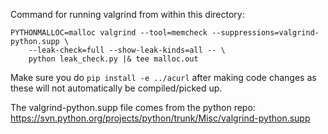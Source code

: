 Command for running valgrind from within this directory:

```
PYTHONMALLOC=malloc valgrind --tool=memcheck --suppressions=valgrind-python.supp \
    --leak-check=full --show-leak-kinds=all -- \
    python leak_check.py |& tee malloc.out
```

Make sure you do `pip install -e ../acurl` after making code changes as
these will not automatically be compiled/picked up.

The valgrind-python.supp file comes from the python repo:
<https://svn.python.org/projects/python/trunk/Misc/valgrind-python.supp>
